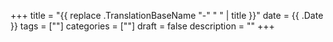 +++
title = "{{ replace .TranslationBaseName "-" " " | title }}"
date = {{ .Date }}
tags = [""]
categories = [""]
draft = false
description = ""
+++
